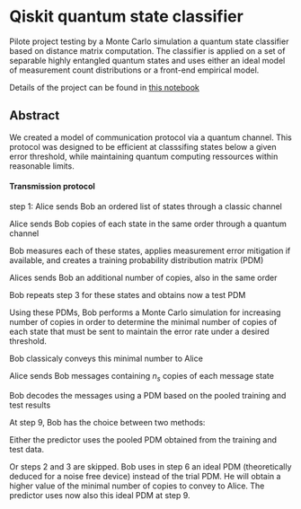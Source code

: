 # Qiskit quantum state classifier
Pilote project testing by a Monte Carlo simulation a quantum state classifier based on distance matrix computation. The classifier is applied on a set of separable highly entangled quantum states and uses either an ideal model of measurement count distributions or a front-end empirical model.

Details of the project can be found in [this notebook](https://github.com/Monte-Carlo-quantum-state-classifier/blog-quantum-state-classifier/blob/gh-pages/1_project_description.ipynb)

## Abstract

We created a model of communication protocol via a quantum channel. This protocol was designed to be efficient at classsifing states below a given error threshold, while maintaining quantum computing ressources within reasonable limits.

#### Transmission protocol



step 1: Alice sends Bob an ordered list of states through a classic channel

Alice sends Bob copies of each state in the same order through a quantum channel

Bob measures each of these states, applies measurement error mitigation if available, and creates a training probability distribution matrix (PDM)

Alices sends Bob an additional number of copies, also in the same order

Bob repeats step 3 for these states and obtains now a test PDM 

Using these PDMs, Bob performs a Monte Carlo simulation for increasing number of copies in order to determine  the minimal number of copies of each state that must be sent to maintain the error rate under a desired threshold. 

Bob classicaly conveys this minimal number to Alice

Alice sends Bob messages containing $n_s$ copies of each message state

Bob decodes the messages using a PDM based on the pooled training and test results


At step 9, Bob has the choice between two methods:

Either the predictor uses the pooled PDM obtained from the training and test data. 

Or steps 2 and 3 are skipped. Bob uses in step 6 an ideal PDM (theoretically deduced for a noise free device) instead of the trial PDM. He will obtain a higher value of the minimal number of copies to convey to Alice. The predictor uses now also this ideal PDM at step 9.
